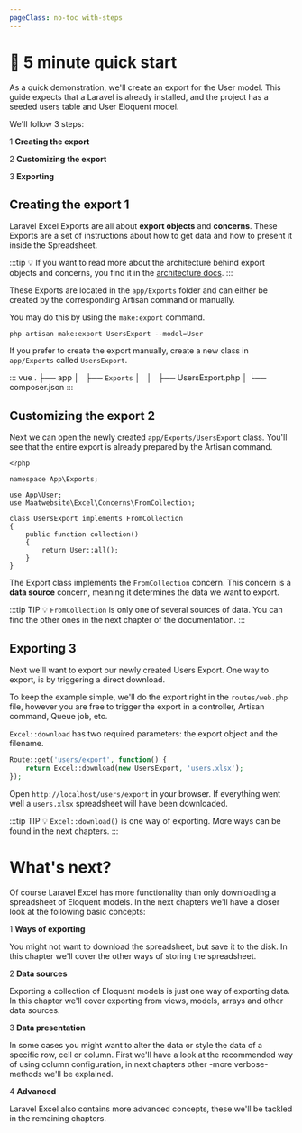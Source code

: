 ```yaml
---
pageClass: no-toc with-steps
---
```


# :rocket: 5 minute quick start

As a quick demonstration, we'll create an export for the User model. 
This guide expects that a Laravel is already installed, and the project has a seeded users table and User Eloquent model.

We'll follow 3 steps:

<span class="inline-step">1</span> **Creating the export**

<span class="inline-step">2</span> **Customizing the export**

<span class="inline-step">3</span> **Exporting**

## Creating the export <span class="step">1</span>

Laravel Excel Exports are all about **export objects** and **concerns**. These Exports are a set of instructions about how to get data and how to present it inside the Spreadsheet.

:::tip
:bulb: If you want to read more about the architecture behind export objects and concerns, you find it in the [architecture docs](/4.x/architecture/objects).
:::

These Exports are located in the `app/Exports` folder and can either be created by the corresponding Artisan command or manually.

You may do this by using the `make:export` command.

```shell
php artisan make:export UsersExport --model=User
```

If you prefer to create the export manually, create a new class in `app/Exports` called `UsersExport`.

::: vue
.
├── app
│   ├── `Exports`
│   │   ├── UsersExport.php
│
└── composer.json
:::

## Customizing the export <span class="step">2</span>

Next we can open the newly created `app/Exports/UsersExport` class. You'll see that the entire export is already prepared by the Artisan command.

```php{12}
<?php

namespace App\Exports;

use App\User;
use Maatwebsite\Excel\Concerns\FromCollection;

class UsersExport implements FromCollection
{
    public function collection()
    {
        return User::all();
    }
}
```

The Export class implements the `FromCollection` concern. This concern is a **data source** concern, meaning it determines the data we want to export.

:::tip TIP
:bulb: `FromCollection` is only one of several sources of data. You can find the other ones in the next chapter of the documentation.
:::

##  Exporting <span class="step">3</span>

Next we'll want to export our newly created Users Export. One way to export, is by triggering a direct download. 

To keep the example simple, we'll do the export right in the `routes/web.php` file, however you are free to trigger the export in a controller, Artisan command, Queue job, etc.

`Excel::download` has two required parameters: the export object and the filename.

```php
Route::get('users/export', function() {
    return Excel::download(new UsersExport, 'users.xlsx');
});
```

Open `http://localhost/users/export` in your browser. If everything went well a `users.xlsx` spreadsheet will have been downloaded.

:::tip TIP
:bulb: `Excel::download()` is one way of exporting. More ways can be found in the next chapters.
:::

# What's next?

Of course Laravel Excel has more functionality than only downloading a spreadsheet of Eloquent models. In the next chapters we'll have a closer look at the following basic concepts:

<span class="inline-step">1</span> **Ways of exporting**

You might not want to download the spreadsheet, but save it to the disk. In this chapter we'll cover the other ways of storing the spreadsheet.

<span class="inline-step">2</span> **Data sources**

Exporting a collection of Eloquent models is just one way of exporting data. In this chapter we'll cover exporting from views, models, arrays and other data sources.

<span class="inline-step">3</span> **Data presentation**

In some cases you might want to alter the data or style the data of a specific row, cell or column. First we'll have a look at the recommended way of using column configuration, 
in next chapters other -more verbose- methods we'll be explained.

<span class="inline-step">4</span> **Advanced**

Laravel Excel also contains more advanced concepts, these we'll be tackled in the remaining chapters.
